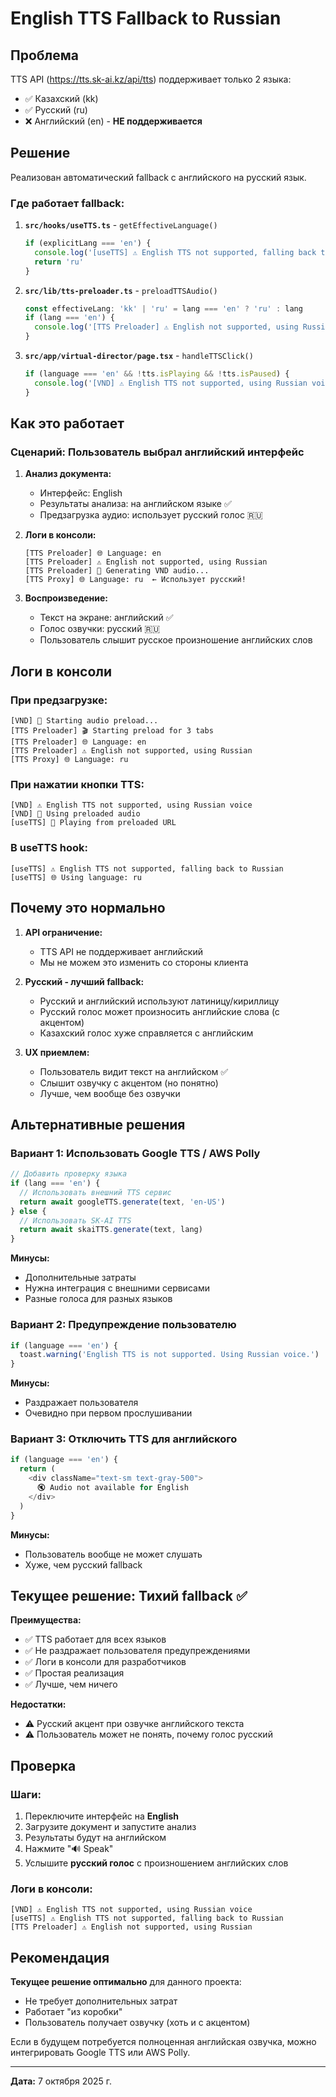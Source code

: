 # English TTS Fallback to Russian

## Проблема

TTS API (https://tts.sk-ai.kz/api/tts) поддерживает только 2 языка:
- ✅ Казахский (kk)
- ✅ Русский (ru)
- ❌ Английский (en) - **НЕ поддерживается**

## Решение

Реализован автоматический fallback с английского на русский язык.

### Где работает fallback:

1. **`src/hooks/useTTS.ts`** - `getEffectiveLanguage()`
   ```typescript
   if (explicitLang === 'en') {
     console.log('[useTTS] ⚠️ English TTS not supported, falling back to Russian')
     return 'ru'
   }
   ```

2. **`src/lib/tts-preloader.ts`** - `preloadTTSAudio()`
   ```typescript
   const effectiveLang: 'kk' | 'ru' = lang === 'en' ? 'ru' : lang
   if (lang === 'en') {
     console.log('[TTS Preloader] ⚠️ English not supported, using Russian')
   }
   ```

3. **`src/app/virtual-director/page.tsx`** - `handleTTSClick()`
   ```typescript
   if (language === 'en' && !tts.isPlaying && !tts.isPaused) {
     console.log('[VND] ⚠️ English TTS not supported, using Russian voice')
   }
   ```

## Как это работает

### Сценарий: Пользователь выбрал английский интерфейс

1. **Анализ документа:**
   - Интерфейс: English
   - Результаты анализа: на английском языке ✅
   - Предзагрузка аудио: использует русский голос 🇷🇺

2. **Логи в консоли:**
   ```
   [TTS Preloader] 🌐 Language: en
   [TTS Preloader] ⚠️ English not supported, using Russian
   [TTS Preloader] 🎤 Generating VND audio...
   [TTS Proxy] 🌐 Language: ru  ← Использует русский!
   ```

3. **Воспроизведение:**
   - Текст на экране: английский ✅
   - Голос озвучки: русский 🇷🇺
   - Пользователь слышит русское произношение английских слов

## Логи в консоли

### При предзагрузке:
```
[VND] 🎵 Starting audio preload...
[TTS Preloader] 🎬 Starting preload for 3 tabs
[TTS Preloader] 🌐 Language: en
[TTS Preloader] ⚠️ English not supported, using Russian
[TTS Proxy] 🌐 Language: ru
```

### При нажатии кнопки TTS:
```
[VND] ⚠️ English TTS not supported, using Russian voice
[VND] 🎵 Using preloaded audio
[useTTS] 🎵 Playing from preloaded URL
```

### В useTTS hook:
```
[useTTS] ⚠️ English TTS not supported, falling back to Russian
[useTTS] 🌐 Using language: ru
```

## Почему это нормально

1. **API ограничение:**
   - TTS API не поддерживает английский
   - Мы не можем это изменить со стороны клиента

2. **Русский - лучший fallback:**
   - Русский и английский используют латиницу/кириллицу
   - Русский голос может произносить английские слова (с акцентом)
   - Казахский голос хуже справляется с английским

3. **UX приемлем:**
   - Пользователь видит текст на английском ✅
   - Слышит озвучку с акцентом (но понятно)
   - Лучше, чем вообще без озвучки

## Альтернативные решения

### Вариант 1: Использовать Google TTS / AWS Polly
```typescript
// Добавить проверку языка
if (lang === 'en') {
  // Использовать внешний TTS сервис
  return await googleTTS.generate(text, 'en-US')
} else {
  // Использовать SK-AI TTS
  return await skaiTTS.generate(text, lang)
}
```

**Минусы:**
- Дополнительные затраты
- Нужна интеграция с внешними сервисами
- Разные голоса для разных языков

### Вариант 2: Предупреждение пользователю
```typescript
if (language === 'en') {
  toast.warning('English TTS is not supported. Using Russian voice.')
}
```

**Минусы:**
- Раздражает пользователя
- Очевидно при первом прослушивании

### Вариант 3: Отключить TTS для английского
```typescript
if (language === 'en') {
  return (
    <div className="text-sm text-gray-500">
      🔇 Audio not available for English
    </div>
  )
}
```

**Минусы:**
- Пользователь вообще не может слушать
- Хуже, чем русский fallback

## Текущее решение: Тихий fallback ✅

**Преимущества:**
- ✅ TTS работает для всех языков
- ✅ Не раздражает пользователя предупреждениями
- ✅ Логи в консоли для разработчиков
- ✅ Простая реализация
- ✅ Лучше, чем ничего

**Недостатки:**
- ⚠️ Русский акцент при озвучке английского текста
- ⚠️ Пользователь может не понять, почему голос русский

## Проверка

### Шаги:
1. Переключите интерфейс на **English**
2. Загрузите документ и запустите анализ
3. Результаты будут на английском
4. Нажмите "🔊 Speak"
5. Услышите **русский голос** с произношением английских слов

### Логи в консоли:
```
[VND] ⚠️ English TTS not supported, using Russian voice
[useTTS] ⚠️ English TTS not supported, falling back to Russian
[TTS Preloader] ⚠️ English not supported, using Russian
```

## Рекомендация

**Текущее решение оптимально** для данного проекта:
- Не требует дополнительных затрат
- Работает "из коробки"
- Пользователь получает озвучку (хоть и с акцентом)

Если в будущем потребуется полноценная английская озвучка, можно интегрировать Google TTS или AWS Polly.

---

**Дата:** 7 октября 2025 г.
